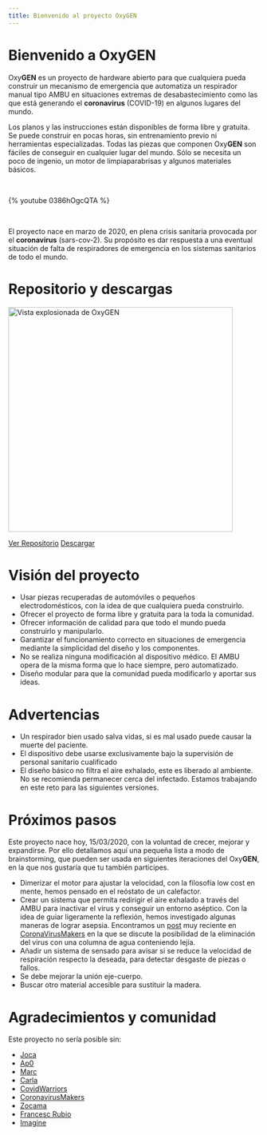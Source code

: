 ```yaml
---
title: Bienvenido al proyecto OxyGEN
---
```


# Bienvenido a OxyGEN 
Oxy**GEN** es un proyecto de hardware abierto para que cualquiera pueda construir un mecanismo de emergencia que automatiza un respirador manual tipo AMBU en situaciones extremas de desabastecimiento como las que está generando el **coronavirus** (COVID-19) en algunos lugares del mundo. 

Los planos y las instrucciones están disponibles de forma libre y gratuita. Se puede construir en pocas horas, sin entrenamiento previo ni herramientas especializadas. Todas las piezas que componen Oxy**GEN** son fáciles de conseguir en cualquier lugar del mundo. Sólo se necesita un poco de ingenio, un motor de limpiaparabrisas y algunos materiales básicos. 

<br/> 

{% youtube 0386hOgcQTA %}

<br/> 

El proyecto nace en marzo de 2020, en plena crisis sanitaria provocada por el **coronavirus** (sars-cov-2). Su propósito es dar respuesta a una eventual situación de falta de respiradores de emergencia en los sistemas sanitarios de todo el mundo. 

# Repositorio y descargas
<img src="/es/images/oxygen-explo-view.png" width="450" alt="Vista explosionada de OxyGEN">

[Ver Repositorio](https://github.com/ProtofyTeam/OxyGEN)
[Descargar](https://github.com/ProtofyTeam/OxyGEN/archive/master.zip)


# Visión del proyecto             
* Usar piezas recuperadas de automóviles o pequeños electrodomésticos, con la idea de que cualquiera pueda construirlo.
* Ofrecer el proyecto de forma libre y gratuita para la toda la comunidad.
* Ofrecer información de calidad para que todo el mundo pueda construirlo y manipularlo.
* Garantizar el funcionamiento correcto en situaciones de emergencia mediante la simplicidad del diseño y los componentes.
* No se realiza ninguna modificación al dispositivo médico. El AMBU opera de la misma forma que lo hace siempre, pero automatizado. 
* Diseño modular para que la comunidad pueda modificarlo y aportar sus ideas.

# Advertencias
* Un respirador bien usado salva vidas, si es mal usado puede causar la muerte del paciente.
* El dispositivo debe usarse exclusivamente bajo la supervisión de personal sanitario cualificado
* El diseño básico no filtra el aire exhalado, este es liberado al ambiente. No se recomienda permanecer cerca del infectado. Estamos trabajando en este reto para las siguientes versiones. 

# Próximos pasos
Este proyecto nace hoy, 15/03/2020, con la voluntad de crecer, mejorar y expandirse. Por ello detallamos aquí una pequeña lista a modo de brainstorming, que pueden ser usada en siguientes iteraciones del Oxy**GEN**, en la que nos gustaría que tu también participes.
* Dimerizar el motor para ajustar la velocidad, con la filosofía low cost en mente, hemos pensado en el reóstato de un calefactor.
* Crear un sistema que permita redirigir el aire exhalado a través del AMBU para inactivar el virus y conseguir un entorno aséptico. 
Con la idea de guiar ligeramente la reflexión, hemos investigado algunas maneras de lograr asepsia. Encontramos un [post](https://foro.coronavirusmakers.org/index.php?p=/discussion/24/alternativas-para-filtro-antiviral-a-la-salida-del-ambu#latest) muy reciente en [CoronaVirusMakers](https://foro.coronavirusmakers.org/) en la que se discute la posibilidad de la eliminación del virus con una columna de agua conteniendo lejía.
* Añadir un sistema de sensado para avisar si se reduce la velocidad de respiración respecto la deseada, para detectar desgaste de piezas o fallos.
* Se debe mejorar la unión eje-cuerpo.
* Buscar otro material accesible para sustituir la madera.

# Agradecimientos y comunidad
Este proyecto no sería posible sin:
* [Joca](https://www.linkedin.com/in/jcarlosn/)
* [Ap0](https://linkedin.com/in/noemi-blázquez-b0034732)
* [Marc](https://www.linkedin.com/in/marc-watine/)
* [Carla](https://www.linkedin.com/in/carla-w-535719130/)
* [CovidWarriors](https://www.covidwarriors.io/)
* [CoronavirusMakers](https://foro.coronavirusmakers.org/)
* [Zocama](https://www.zocama.com)
* [Francesc Rubio](https://instagram.com/nordtaller)
* [Imagine](https://imagine.cc/)
